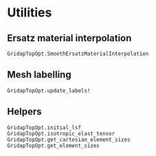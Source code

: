 # Utilities

## Ersatz material interpolation
```@docs
GridapTopOpt.SmoothErsatzMaterialInterpolation
```

## Mesh labelling
```@docs
GridapTopOpt.update_labels!
```

## Helpers

```@docs
GridapTopOpt.initial_lsf
GridapTopOpt.isotropic_elast_tensor
GridapTopOpt.get_cartesian_element_sizes
GridapTopOpt.get_element_sizes
```